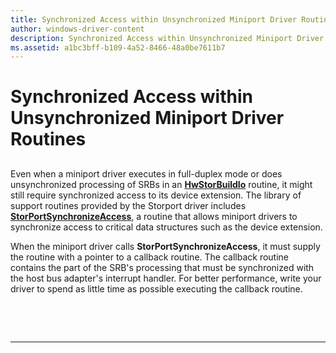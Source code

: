 ```yaml
---
title: Synchronized Access within Unsynchronized Miniport Driver Routines
author: windows-driver-content
description: Synchronized Access within Unsynchronized Miniport Driver Routines
ms.assetid: a1bc3bff-b109-4a52-8466-48a0be7611b7
---
```


# Synchronized Access within Unsynchronized Miniport Driver Routines


## <span id="ddk_synchronized_access_within_unsynchronized_miniport_driver_routines"></span><span id="DDK_SYNCHRONIZED_ACCESS_WITHIN_UNSYNCHRONIZED_MINIPORT_DRIVER_ROUTINES"></span>


Even when a miniport driver executes in full-duplex mode or does unsynchronized processing of SRBs in an [**HwStorBuildIo**](https://msdn.microsoft.com/library/windows/hardware/ff557369) routine, it might still require synchronized access to its device extension. The library of support routines provided by the Storport driver includes [**StorPortSynchronizeAccess**](https://msdn.microsoft.com/library/windows/hardware/ff567511), a routine that allows miniport drivers to synchronize access to critical data structures such as the device extension.

When the miniport driver calls **StorPortSynchronizeAccess**, it must supply the routine with a pointer to a callback routine. The callback routine contains the part of the SRB's processing that must be synchronized with the host bus adapter's interrupt handler. For better performance, write your driver to spend as little time as possible executing the callback routine.

 

 


--------------------


